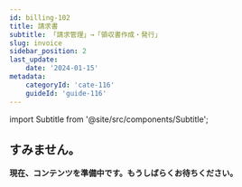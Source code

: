 ```yaml
---
id: billing-102
title: 請求書
subtitle: 「請求管理」→「領収書作成・発行」
slug: invoice
sidebar_position: 2
last_update: 
    date: '2024-01-15'
metadata: 
    categoryId: 'cate-116'
    guideId: 'guide-116'
---
```


import Subtitle from '@site/src/components/Subtitle';

<Subtitle text={frontMatter.subtitle} />

## すみません。

**現在、コンテンツを準備中です。もうしばらくお待ちください。**